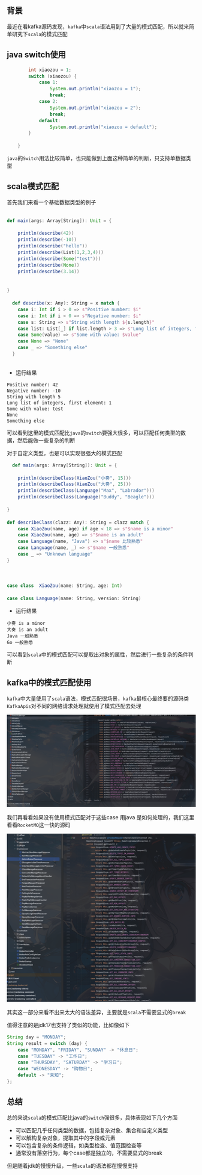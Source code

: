 ## 背景

最近在看kafka源码发现，`kafka`中`scala`语法用到了大量的模式匹配，所以就来简单研究下`scala`的模式匹配


## java switch使用

```java
        int xiaozou = 1;
        switch (xiaozou) {
            case 1:
                System.out.println("xiaozou = 1");
                break;
            case 2:
                System.out.println("xiaozou = 2");
                break;
            default:
                System.out.println("xiaozou = default");
        }

    }
```

`java`的`Switch`用法比较简单，也只能做到上面这种简单的判断，只支持单数据类型

## scala模式匹配

首先我们来看一个基础数据类型的例子

```scala

def main(args: Array[String]): Unit = {

    println(describe(42))
    println(describe(-10))
    println(describe("hello"))
    println(describe(List(1,2,3,4)))
    println(describe(Some("test")))
    println(describe(None))
    println(describe(3.14))


}

  def describe(x: Any): String = x match {
    case i: Int if i > 0 => s"Positive number: $i"
    case i: Int if i < 0 => s"Negative number: $i"
    case s: String => s"String with length ${s.length}"
    case list: List[_] if list.length > 3 => s"Long list of integers, first element: ${list.head}"
    case Some(value) => s"Some with value: $value"
    case None => "None"
    case _ => "Something else"
  }
  
```
- 运行结果
```
Positive number: 42
Negative number: -10
String with length 5
Long list of integers, first element: 1
Some with value: test
None
Something else
```

可以看到这里的模式匹配比`java`的`switch`要强大很多，可以匹配任何类型的数据，然后能做一些复杂的判断

对于自定义类型，也是可以实现很强大的模式匹配

```scala
  def main(args: Array[String]): Unit = {

    println(describeClass(XiaoZou("小奏", 15)))
    println(describeClass(XiaoZou("大奏", 25)))
    println(describeClass(Language("Max", "Labrador")))
    println(describeClass(Language("Buddy", "Beagle")))

}

def describeClass(clazz: Any): String = clazz match {
    case XiaoZou(name, age) if age < 18 => s"$name is a minor"
    case XiaoZou(name, age) => s"$name is an adult"
    case Language(name, "Java") => s"$name 比较熟悉"
    case Language(name, _) => s"$name 一般熟悉"
    case _ => "Unknown language"
}



case class  XiaoZou(name: String, age: Int)

case class Language(name: String, version: String)
```

- 运行结果
```
小奏 is a minor
大奏 is an adult
Java 一般熟悉
Go 一般熟悉
```

可以看到`scala`中的模式匹配可以提取出对象的属性，然后进行一些复杂的条件判断

## kafka中的模式匹配使用

`kafka`中大量使用了`scala`语法，模式匹配很场景，`kafka`最核心最终要的源码类`KafkaApis`对不同的网络请求处理就使用了模式匹配去处理

![kafka-scala-math.png](./images/kafka-scala-math.png)

我们再看看如果没有使用模式匹配对于这些case 用java 是如何处理的，我们这里看看`RocketMQ`这一快的源码

![rocketmq-switch.png](./images/rocketmq-switch.png)

其实这一部分来看不出来太大的语法差异，主要就是`scala`不需要显式的`break`

值得注意的是jdk17也支持了类似的功能，比如像如下
```java
String day = "MONDAY";
String result = switch (day) {
    case "MONDAY", "FRIDAY", "SUNDAY" -> "休息日";
    case "TUESDAY" -> "工作日";
    case "THURSDAY", "SATURDAY" -> "学习日";
    case "WEDNESDAY" -> "购物日";
    default -> "未知";
};

```


## 总结

总的来说`scala`的模式匹配比java的`switch`强很多，具体表现如下几个方面

- 可以匹配几乎任何类型的数据，包括复杂对象、集合和自定义类型
- 可以解构复杂对象，提取其中的字段或元素
- 可以包含复杂的条件逻辑，如类型检查、值范围检查等
- 通常没有落空行为，每个case都是独立的，不需要显式的break

但是随着jdk的慢慢升级，一些`scala`的语法都在慢慢支持